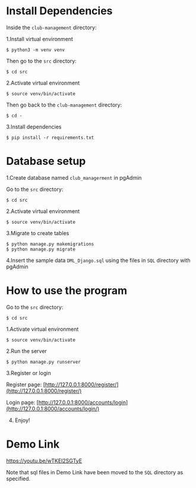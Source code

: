 # Install Dependencies
Inside the `club-management` directory:

1.Install virtual environment

    $ python3 -m venv venv

Then go to the `src` directory:

    $ cd src

2.Activate virtual environment

    $ source venv/bin/activate

Then go back to the `club-management` directory:

    $ cd -

3.Install dependencies

    $ pip install -r requirements.txt

# Database setup

1.Create database named `club_managerment` in pgAdmin

Go to the `src` directory:

    $ cd src

2.Activate virtual environment

    $ source venv/bin/activate

3.Migrate to create tables

    $ python manage.py makemigrations
    $ python manage.py migrate 

4.Insert the sample data `DML_Django.sql` using the files in `SQL` directory with pgAdmin

# How to use the program

Go to the `src` directory:

    $ cd src

1.Activate virtual environment

    $ source venv/bin/activate

2.Run the server

    $ python manage.py runserver

3.Register or login

Register page: [http://127.0.0.1:8000/register/](http://127.0.0.1:8000/register/)

Login page: [http://127.0.0.1:8000/accounts/login](http://127.0.0.1:8000/accounts/login/)

4. Enjoy!

# Demo Link
https://youtu.be/wTKEI2SGTyE

Note that sql files in Demo Link have been moved to the `SQL` directory as specified.
